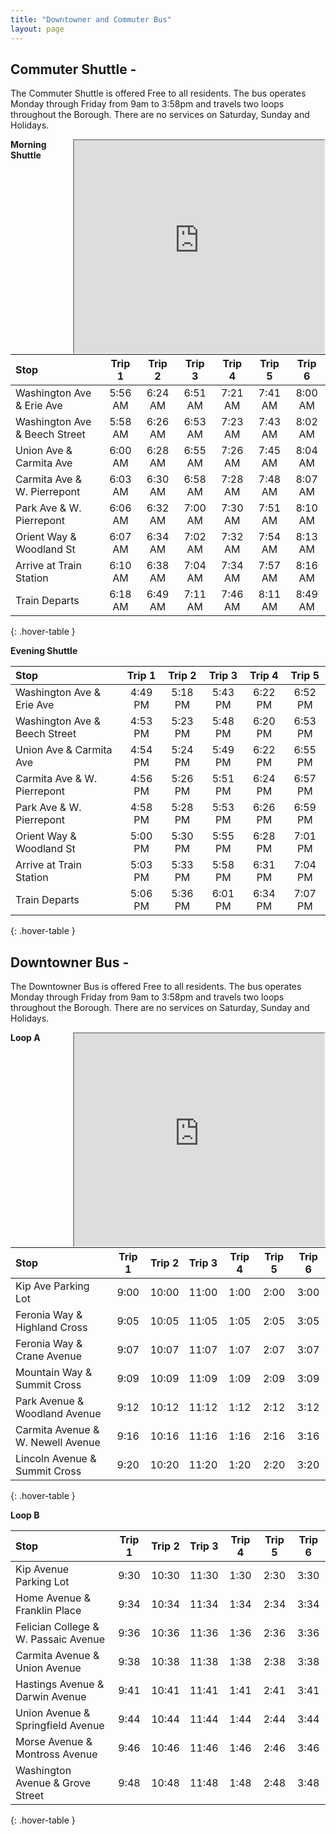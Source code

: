 ```yaml
---
title: "Downtowner and Commuter Bus"
layout: page
---
```


## Commuter Shuttle - 

The Commuter Shuttle is offered Free to all residents. The bus operates Monday through Friday from
9am to 3:58pm and travels two loops throughout the Borough. There are no services on Saturday,
Sunday and Holidays.  

<div style="float: right;">
<iframe src="https://www.google.com/maps/d/embed?mid=z9E2BG8u0Qag.kkVKv7_elh6M" width="400" height="340"></iframe></div>


**Morning Shuttle**

| Stop | Trip 1 | Trip 2 | Trip 3 | Trip 4 | Trip 5 | Trip 6  | 
|:----------------------------|:----:|:----:|:----:|:----:|:----:|:----:|
| Washington Ave & Erie Ave |5:56 AM | 6:24 AM | 6:51 AM | 7:21 AM | 7:41 AM | 8:00 AM |
| Washington Ave & Beech Street |5:58 AM | 6:26 AM | 6:53 AM | 7:23 AM | 7:43 AM |8:02 AM |
| Union Ave & Carmita Ave |6:00 AM | 6:28 AM | 6:55 AM | 7:26 AM | 7:45 AM | 8:04 AM |
| Carmita Ave & W. Pierrepont | 6:03 AM | 6:30 AM | 6:58 AM | 7:28 AM | 7:48 AM | 8:07 AM |
| Park Ave & W. Pierrepont | 6:06 AM | 6:32 AM | 7:00 AM | 7:30 AM | 7:51 AM | 8:10 AM |
| Orient Way & Woodland St | 6:07 AM | 6:34 AM | 7:02 AM | 7:32 AM | 7:54 AM | 8:13 AM |
| Arrive at Train Station | 6:10 AM | 6:38 AM | 7:04 AM | 7:34 AM | 7:57 AM | 8:16 AM  |
| Train Departs | 6:18 AM	| 6:49 AM	 | 7:11 AM | 7:46 AM	| 8:11 AM	 | 8:49 AM	|
{: .hover-table }


**Evening Shuttle**

| Stop | Trip 1 | Trip 2 | Trip 3 | Trip 4 | Trip 5 |
|:----------------------------|:----:|:----:|:----:|:----:|:----:|
| Washington Ave & Erie Ave | 4:49 PM | 5:18 PM | 5:43 PM | 6:22 PM | 6:52 PM |
| Washington Ave & Beech Street |4:53 PM | 5:23 PM | 5:48 PM | 6:20 PM | 6:53 PM |
| Union Ave & Carmita Ave |4:54 PM | 5:24 PM | 5:49 PM | 6:22 PM | 6:55 PM |
| Carmita Ave & W. Pierrepont | 4:56 PM | 5:26 PM | 5:51 PM | 6:24 PM | 6:57 PM |
| Park Ave & W. Pierrepont | 4:58 PM | 5:28 PM | 5:53 PM | 6:26 PM | 6:59 PM |
| Orient Way & Woodland St | 5:00 PM | 5:30 PM | 5:55 PM | 6:28 PM | 7:01 PM |
| Arrive at Train Station | 5:03 PM | 5:33 PM | 5:58 PM | 6:31 PM | 7:04 PM |
| Train Departs | 5:06 PM | 5:36 PM | 6:01 PM | 6:34 PM | 7:07 PM |
{: .hover-table }


## Downtowner Bus - 

The Downtowner Bus is offered Free to all residents. The bus operates Monday through Friday from
9am to 3:58pm and travels two loops throughout the Borough. There are no services on Saturday,
Sunday and Holidays.  

<div style="float: right;">
  <iframe src="https://www.google.com/maps/d/embed?mid=z9E2BG8u0Qag.kkVKv7_elh6M" width="400" height="340"></iframe>
</div>


**Loop A**

| Stop | Trip 1 | Trip 2 | Trip 3 | Trip 4 | Trip 5 | Trip 6  | 
|:----------------------------|:----:|:----:|:----:|:----:|:----:|:----:|
| Kip Ave Parking Lot | 9:00 | 10:00 | 11:00 | 1:00 | 2:00 | 3:00 |
| Feronia Way & Highland Cross | 9:05 | 10:05  | 11:05 | 1:05 | 2:05 | 3:05 |
| Feronia Way & Crane Avenue | 9:07 | 10:07 | 11:07 | 1:07 | 2:07 | 3:07 |
| Mountain Way & Summit Cross | 9:09 | 10:09 | 11:09 | 1:09 | 2:09 | 3:09 |
| Park Avenue & Woodland Avenue | 9:12 | 10:12 | 11:12 | 1:12 | 2:12 | 3:12 |
| Carmita Avenue & W. Newell Avenue | 9:16 | 10:16 | 11:16 | 1:16 | 2:16 | 3:16 |
| Lincoln Avenue & Summit Cross | 9:20 | 10:20 | 11:20 | 1:20 | 2:20 | 3:20 |
{: .hover-table }

**Loop B**

| Stop | Trip 1 | Trip 2 | Trip 3 | Trip 4 | Trip 5 | Trip 6  | 
|:----------------------------|:----:|:----:|:----:|:----:|:----:|:----:|
| Kip Avenue Parking Lot | 9:30 | 10:30 | 11:30 | 1:30 | 2:30 | 3:30 |
| Home Avenue & Franklin Place | 9:34 | 10:34 | 11:34 | 1:34 | 2:34 | 3:34 |
| Felician College & W. Passaic Avenue | 9:36 | 10:36 | 11:36 | 1:36 | 2:36 | 3:36 |
| Carmita Avenue & Union Avenue | 9:38 | 10:38 | 11:38 | 1:38 | 2:38 | 3:38 |
| Hastings Avenue & Darwin Avenue | 9:41 | 10:41 | 11:41 | 1:41 | 2:41 | 3:41 |
| Union Avenue & Springfield Avenue | 9:44 | 10:44 | 11:44 | 1:44 | 2:44 | 3:44 |
| Morse Avenue & Montross Avenue | 9:46 | 10:46 | 11:46 | 1:46 | 2:46 | 3:46 |
| Washington Avenue & Grove Street | 9:48 | 10:48 | 11:48 | 1:48 | 2:48 | 3:48 |
{: .hover-table }
